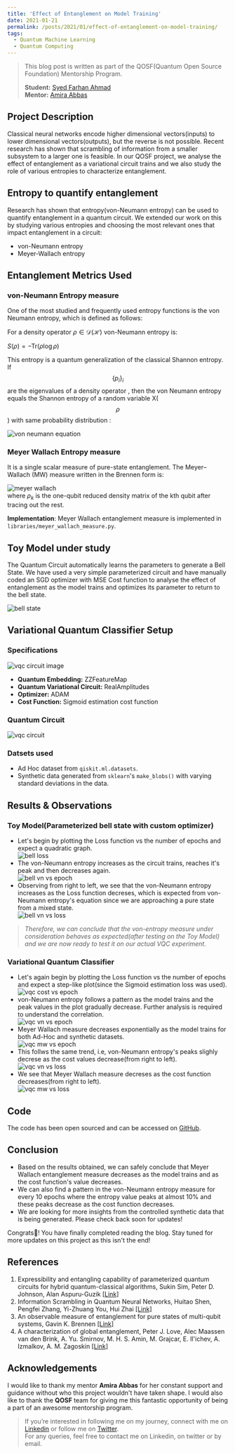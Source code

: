 ```yaml
---
title: 'Effect of Entanglement on Model Training'
date: 2021-01-21
permalink: /posts/2021/01/effect-of-entanglement-on-model-training/
tags:
  - Quantum Machine Learning
  - Quantum Computing
---
```


> This blog post is written as part of the QOSF(Quantum Open Source Foundation) Mentorship Program.  
>   
> **Student:** [Syed Farhan Ahmad](https://www.linkedin.com/in/syedfarhanahmad/)  
> **Mentor:** [Amira Abbas](https://www.linkedin.com/in/amira-abbas/) 

## Project Description

Classical neural networks encode higher dimensional vectors(inputs) to lower dimensional vectors(outputs), but the reverse is not possible. Recent research has shown that scrambling of information from a smaller subsystem to a larger one is feasible. In our QOSF project, we analyse the effect of entanglement as a variational circuit trains and we also study the role of various entropies to characterize entanglement.


## Entropy to quantify entanglement

Research has shown that entropy(von-Neumann entropy) can be used to quantify entanglement in a quantum circuit. We extended our work on this by studying various entropies and choosing the most relevant ones that impact entanglement in a circuit:  
- von-Neumann entropy
- Meyer-Wallach entropy

## Entanglement Metrics Used  

### **von-Neumann Entropy measure**  

One of the most studied and frequently used entropy functions is the von Neumann entropy, which is defined as follows:   

For a density operator $\rho\in\mathcal{D}(\mathcal{H})$
von-Neumann entropy is:  

$S(\rho)=-\mathrm{Tr}(\rho \log\rho)$
  
This entropy is a quantum generalization of the classical Shannon entropy. If $$\{p_i\}_i$$  are the eigenvalues of a density operator , then the von Neumann entropy equals the Shannon entropy of a random variable X($$\rho$$) with same probability distribution :  

![von neumann equation](https://raw.githubusercontent.com/born-2learn/born-2learn.github.io/master/_posts/images/qosf/vn_eq.png)

### **Meyer Wallach Entropy measure**
It is a single scalar measure of pure-state entanglement. The Meyer–Wallach (MW) measure written in the Brennen form is:

![meyer wallach](https://raw.githubusercontent.com/born-2learn/born-2learn.github.io/master/_posts/images/qosf/meyerwallach_equation.png)  
where $\rho_k$  is the one-qubit reduced density matrix of the kth qubit after tracing out the rest.

**Implementation**: Meyer Wallach entanglement measure is implemented in `libraries/meyer_wallach_measure.py`.

## Toy Model under study

The Quantum Circuit automatically learns the parameters to generate a Bell State. We have used a very simple parameterized circuit and have manually coded an SGD optimizer with MSE Cost function to analyse the effect of entanglement as the model trains and optimizes its parameter to return to the bell state.   


![bell state](https://raw.githubusercontent.com/born-2learn/born-2learn.github.io/master/_posts/images/qosf/bell_state.png)


## Variational Quantum Classifier Setup

### Specifications

![vqc circuit image](https://raw.githubusercontent.com/born-2learn/born-2learn.github.io/master/_posts/images/qosf/vqc_arch.png)
- **Quantum Embedding:** ZZFeatureMap
- **Quantum Variational Circuit:** RealAmplitudes
- **Optimizer:** ADAM
- **Cost Function:** Sigmoid estimation cost function
### Quantum Circuit

![vqc circuit](https://raw.githubusercontent.com/born-2learn/born-2learn.github.io/master/_posts/images/qosf/vqc_circuit.png)

  
### Datsets used
- Ad Hoc dataset from `qiskit.ml.datasets`.
- Synthetic data generated from `sklearn`'s `make_blobs()` with varying standard deviations in the data.

## Results & Observations

### Toy Model(Parameterized bell state with custom optimizer)  
- Let's begin by plotting the Loss function vs the number of epochs and expect a quadratic graph.  
![bell loss](https://raw.githubusercontent.com/born-2learn/born-2learn.github.io/master/_posts/images/qosf/bell_costvsepoch.png)
- The von-Neumann entropy increases as the circuit trains, reaches it's peak and then decreases again.  
![bell vn vs epoch](https://raw.githubusercontent.com/born-2learn/born-2learn.github.io/master/_posts/images/qosf/bell_vn_vs_epoch.png)  
- Observing from right to left, we see that the von-Neumann entropy increases as the Loss function decreses, which is expected from von-Neumann entropy's equation since we are approaching a pure state from a mixed state.  
![bell vn vs loss](https://raw.githubusercontent.com/born-2learn/born-2learn.github.io/master/_posts/images/qosf/bell_vn_vs_loss.png)   
> *Therefore, we can conclude that the von-entropy measure under consideration behaves as expected(after testing on the Toy Model) and we are now ready to test it on our actual VQC experiment.*  

### Variational Quantum Classifier

- Let's again begin by plotting the Loss function vs the number of epochs and expect a step-like plot(since the Sigmoid estimation loss was used).   
![vqc cost vs epoch](https://raw.githubusercontent.com/born-2learn/born-2learn.github.io/master/_posts/images/qosf/vqc_cost_vs_epoch.png)  
- von-Neumann entropy follows a pattern as the model trains and the peak values in the plot gradually decrease. Further analysis is required to understand the correlation.  
![vqc vn vs epoch](https://raw.githubusercontent.com/born-2learn/born-2learn.github.io/master/_posts/images/qosf/vqc_vn_vs_epoch.png)  
- Meyer Wallach measure decreases exponentially as the model trains for both Ad-Hoc and synthetic datasets.  
![vqc mw vs epoch](https://raw.githubusercontent.com/born-2learn/born-2learn.github.io/master/_posts/images/qosf/vqc_mw_vs_epoch.png)  
- This follws the same trend, i.e, von-Neumann entropy's peaks slighly decrese as the cost values decrease(from right to left).  
![vqc vn vs loss](https://raw.githubusercontent.com/born-2learn/born-2learn.github.io/master/_posts/images/qosf/vqc_vn_vs_loss.png)  
- We see that Meyer Wallach measure decreses as the cost function decreases(from right to left).  
![vqc mw vs loss](https://raw.githubusercontent.com/born-2learn/born-2learn.github.io/master/_posts/images/qosf/vqc_mw_vs_loss.png)  

## Code 

The code has been open sourced and can be accessed on [GitHub](https://github.com/born-2learn/Entanglement_in_QML).


## Conclusion
 - Based on the results obtained, we can safely conclude that Meyer Wallach entanglement measure decreases as the model trains and as the cost function's value decreases. 
 - We can also find a pattern in the von-Neumann entropy measure for every 10 epochs where the entropy value peaks at almost 10% and these peaks decrease as the cost function decreases.
 - We are looking for more insights from the controlled synthetic data that is being generated. Please check back soon for updates!

Congrats👏! You have finally completed reading the blog. Stay tuned for more updates on this project as this isn't the end!

## References
1. Expressibility and entangling capability of parameterized quantum circuits for hybrid quantum-classical algorithms, Sukin Sim, Peter D. Johnson, Alan Aspuru-Guzik [[Link]](https://arxiv.org/abs/1905.10876)
2. Information Scrambling in Quantum Neural Networks, Huitao Shen, Pengfei Zhang, Yi-Zhuang You, Hui Zhai [[Link]](https://arxiv.org/abs/1909.11887)
3. An observable measure of entanglement for pure states of multi-qubit systems, Gavin K. Brennen [[Link]](https://arxiv.org/abs/quant-ph/0305094)
4. A characterization of global entanglement, Peter J. Love, Alec Maassen van den Brink, A. Yu. Smirnov, M. H. S. Amin, M. Grajcar, E. Il'ichev, A. Izmalkov, A. M. Zagoskin [[Link]](https://arxiv.org/abs/quant-ph/0602143)

## Acknowledgements

I would like to thank my mentor **Amira Abbas** for her constant support and guidance without who this project wouldn't have taken shape. I would also like to thank the **QOSF** team for giving me this fantastic opportunity of being a part of an awesome mentorship program.  

> If you’re interested in following me on my journey, connect with me on [Linkedin](https://www.linkedin.com/in/syedfarhanahmad/) or follow me on [Twitter](https://twitter.com/syedfarhanrvce).   
> For any queries, feel free to contact me on Linkedin, on twitter or by email.
